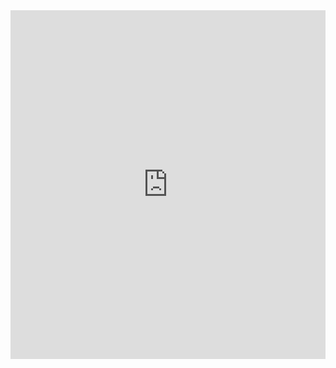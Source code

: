 ---
---

<iframe src="https://www.facebook.com/plugins/post.php?href=https%3A%2F%2Fwww.facebook.com%2Fhigherhangers%2Fposts%2F1279532795485048&width=500" width="100%" height="558" style="border:none;overflow:hidden" scrolling="no" frameborder="0" allowTransparency="true"></iframe>